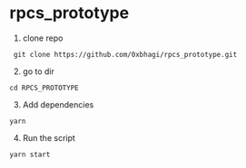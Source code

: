 # rpcs_prototype
1. clone repo
``` 
 git clone https://github.com/0xbhagi/rpcs_prototype.git
```
2. go to dir
```
cd RPCS_PROTOTYPE
```
3. Add dependencies 
```
yarn
```
4. Run the script
```
yarn start
```

